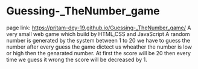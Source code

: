# Guessing-_TheNumber_game

page link: https://pritam-dey-19.github.io/Guessing-_TheNumber_game/
A very small web game which build by HTML,CSS and JavaScript
A random number is generated by the system between 1 to 20 we have to guess the number after every guess the game dictect us wheather the number is low or high then the genarated number.
At first the score will be 20 then every time we guess it wrong the score will be decreased by 1.
